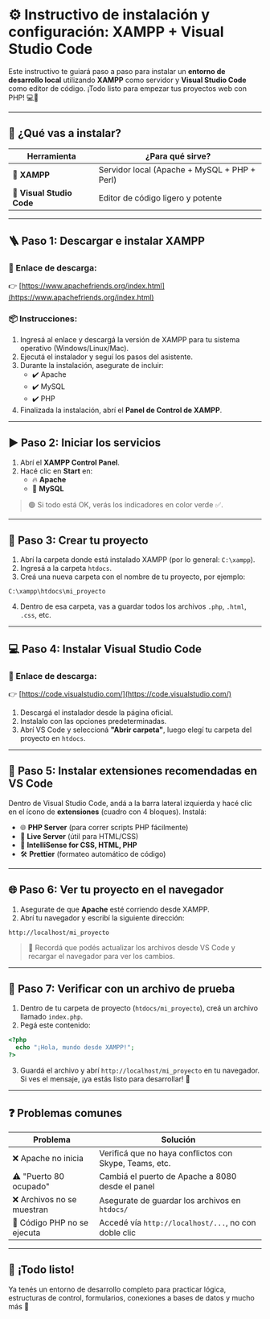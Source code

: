 # ⚙️ Instructivo de instalación y configuración: XAMPP + Visual Studio Code

Este instructivo te guiará paso a paso para instalar un **entorno de desarrollo local** utilizando **XAMPP** como servidor y **Visual Studio Code** como editor de código. ¡Todo listo para empezar tus proyectos web con PHP! 💻🚀

---

## 🧰 ¿Qué vas a instalar?

| Herramienta           | ¿Para qué sirve?                                 |
|-----------------------|--------------------------------------------------|
| 🐘 **XAMPP**          | Servidor local (Apache + MySQL + PHP + Perl)    |
| 📝 **Visual Studio Code** | Editor de código ligero y potente               |

---

## 🪜 Paso 1: Descargar e instalar XAMPP

### 🔗 Enlace de descarga:
👉 [https://www.apachefriends.org/index.html](https://www.apachefriends.org/index.html)

### 📦 Instrucciones:

1. Ingresá al enlace y descargá la versión de XAMPP para tu sistema operativo (Windows/Linux/Mac).
2. Ejecutá el instalador y seguí los pasos del asistente.
3. Durante la instalación, asegurate de incluir:
   - ✔️ Apache  
   - ✔️ MySQL  
   - ✔️ PHP  
4. Finalizada la instalación, abrí el **Panel de Control de XAMPP**.

---

## ▶️ Paso 2: Iniciar los servicios

1. Abrí el **XAMPP Control Panel**.
2. Hacé clic en **Start** en:
   - 🔥 **Apache**
   - 🐬 **MySQL**

> 🟢 Si todo está OK, verás los indicadores en color verde ✅.

---

## 📂 Paso 3: Crear tu proyecto

1. Abrí la carpeta donde está instalado XAMPP (por lo general: `C:\xampp`).
2. Ingresá a la carpeta `htdocs`.
3. Creá una nueva carpeta con el nombre de tu proyecto, por ejemplo:

```
C:\xampp\htdocs\mi_proyecto
```

4. Dentro de esa carpeta, vas a guardar todos los archivos `.php`, `.html`, `.css`, etc.

---

## 💻 Paso 4: Instalar Visual Studio Code

### 🔗 Enlace de descarga:
👉 [https://code.visualstudio.com/](https://code.visualstudio.com/)

1. Descargá el instalador desde la página oficial.
2. Instalalo con las opciones predeterminadas.
3. Abrí VS Code y seleccioná **"Abrir carpeta"**, luego elegí tu carpeta del proyecto en `htdocs`.

---

## 🔌 Paso 5: Instalar extensiones recomendadas en VS Code

Dentro de Visual Studio Code, andá a la barra lateral izquierda y hacé clic en el ícono de **extensiones** (cuadro con 4 bloques). Instalá:

- 🌐 **PHP Server** (para correr scripts PHP fácilmente)
- 🎨 **Live Server** (útil para HTML/CSS)
- 🧠 **IntelliSense for CSS, HTML, PHP**
- 🛠️ **Prettier** (formateo automático de código)

---

## 🌐 Paso 6: Ver tu proyecto en el navegador

1. Asegurate de que **Apache** esté corriendo desde XAMPP.
2. Abrí tu navegador y escribí la siguiente dirección:

```
http://localhost/mi_proyecto
```

> 🔁 Recordá que podés actualizar los archivos desde VS Code y recargar el navegador para ver los cambios.

---

## 🧪 Paso 7: Verificar con un archivo de prueba

1. Dentro de tu carpeta de proyecto (`htdocs/mi_proyecto`), creá un archivo llamado `index.php`.
2. Pegá este contenido:

```php
<?php
  echo "¡Hola, mundo desde XAMPP!";
?>
```

3. Guardá el archivo y abrí `http://localhost/mi_proyecto` en tu navegador.  
Si ves el mensaje, ¡ya estás listo para desarrollar! 🎉

---

## ❓ Problemas comunes

| Problema                          | Solución                                             |
|----------------------------------|------------------------------------------------------|
| ❌ Apache no inicia              | Verificá que no haya conflictos con Skype, Teams, etc. |
| ⚠️ "Puerto 80 ocupado"          | Cambiá el puerto de Apache a 8080 desde el panel     |
| ❌ Archivos no se muestran      | Asegurate de guardar los archivos en `htdocs/`       |
| 🧐 Código PHP no se ejecuta     | Accedé vía `http://localhost/...`, no con doble clic |

---

## 🧭 ¡Todo listo!

Ya tenés un entorno de desarrollo completo para practicar lógica, estructuras de control, formularios, conexiones a bases de datos y mucho más 🚀

